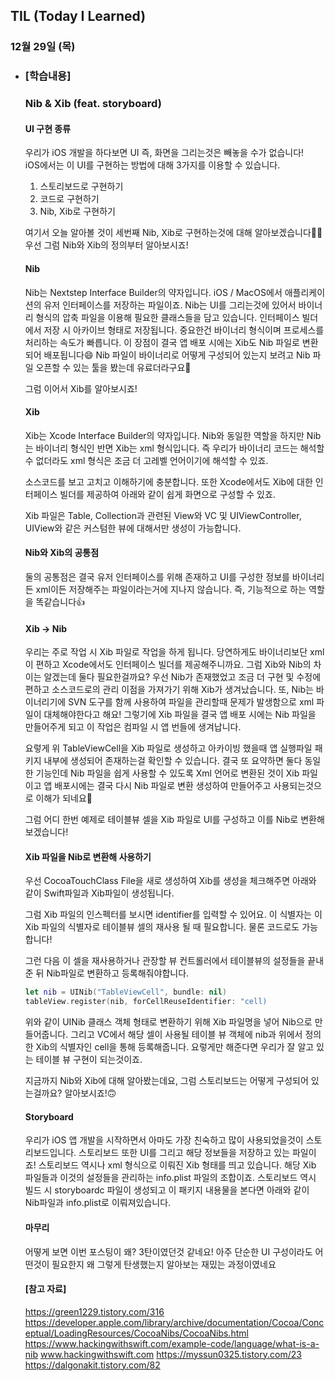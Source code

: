 ## TIL (Today I Learned)

### 12월 29일 (목)   

- ### [학습내용] 
   ### Nib & Xib (feat. storyboard)
    #### UI 구현 종류

    우리가 iOS 개발을 하다보면 UI 즉, 화면을 그리는것은 빼놓을 수가 없습니다!   
    iOS에서는 이 UI를 구현하는 방법에 대해 3가지를 이용할 수 있습니다.
    1. 스토리보드로 구현하기
    2. 코드로 구현하기
    3. Nib, Xib로 구현하기

    여기서 오늘 알아볼 것이 세번째 Nib, Xib로 구현하는것에 대해 알아보겠습니다🕺🏻
    우선 그럼 Nib와 Xib의 정의부터 알아보시죠!

    #### Nib

    Nib는 Nextstep Interface Builder의 약자입니다.
    iOS / MacOS에서 애플리케이션의 유저 인터페이스를 저장하는 파일이죠.
    Nib는 UI를 그리는것에 있어서 바이너리 형식의 압축 파일을 이용해 필요한 클래스들을 담고 있습니다.
    인터페이스 빌더에서 저장 시 아카이브 형태로 저장됩니다.
    중요한건 바이너리 형식이며 프로세스를 처리하는 속도가 빠릅니다.
    이 장점이 결국 앱 배포 시에는 Xib도 Nib 파일로 변환되어 배포됩니다😄
    Nib 파일이 바이너리로 어떻게 구성되어 있는지 보려고 Nib 파일 오픈할 수 있는 툴을 봤는데 유료더라구요🥲

    그럼 이어서 Xib를 알아보시죠!

    #### Xib

    Xib는 Xcode Interface Builder의 약자입니다.
    Nib와 동일한 역할을 하지만 Nib는 바이너리 형식인 반면 Xib는 xml 형식입니다.
    즉 우리가 바이너리 코드는 해석할 수 없더라도 xml 형식은 조금 더 고레벨 언어이기에 해석할 수 있죠.

    소스코드를 보고 고치고 이해하기에 충분합니다.
    또한 Xcode에서도 Xib에 대한 인터페이스 빌더를 제공하여 아래와 같이 쉽게 화면으로 구성할 수 있죠.

    Xib 파일은 Table, Collection과 관련된 View와 VC 및 UIViewController, UIView와 같은 커스텀한 뷰에 대해서만 생성이 가능합니다. 

    #### Nib와 Xib의 공통점

    둘의 공통점은 결국 유저 인터페이스를 위해 존재하고 UI를 구성한 정보를 바이너리든 xml이든 저장해주는 파일이라는거에 지나지 않습니다.
    즉, 기능적으로 하는 역할을 똑같습니다👍

    #### Xib -> Nib

    우리는 주로 작업 시 Xib 파일로 작업을 하게 됩니다.
    당연하게도 바이너리보단 xml이 편하고 Xcode에서도 인터페이스 빌더를 제공해주니까요.
    그럼 Xib와 Nib의 차이는 알겠는데 둘다 필요한걸까요?
    우선 Nib가 존재했었고 조금 더 구현 및 수정에 편하고 소스코드로의 관리 이점을 가져가기 위해 Xib가 생겨났습니다.
    또, Nib는 바이너리기에 SVN 도구를 함께 사용하여 파일을 관리할때 문제가 발생함으로 xml 파일이 대체해야한다고 해요!
    그렇기에 Xib 파일을 결국 앱 배포 시에는 Nib 파일을 만들어주게 되고 이 작업은 컴파일 시 앱 번들에 생겨납니다.

    요렇게 위 TableViewCell을 Xib 파일로 생성하고 아카이빙 했을때 앱 실행파일 패키지 내부에 생성되어 존재하는걸 확인할 수 있습니다.
    결국 또 요약하면 둘다 동일한 기능인데 Nib 파일을 쉽게 사용할 수 있도록 Xml 언어로 변환된 것이 Xib 파일이고 앱 배포시에는 결국 다시 Nib 파일로 변환 생성하여 만들어주고 사용되는것으로 이해가 되네요🙌

    그럼 어디 한번 예제로 테이블뷰 셀을 Xib 파일로 UI를 구성하고 이를 Nib로 변환해보겠습니다!

    #### Xib 파일을 Nib로 변환해 사용하기

    우선 CocoaTouchClass File을 새로 생성하여 Xib를 생성을 체크해주면 아래와 같이 Swift파일과 Xib파일이 생성됩니다.


    그럼 Xib 파일의 인스펙터를 보시면 identifier를 입력할 수 있어요.
    이 식별자는 이 Xib 파일의 식별자로 테이블뷰 셀의 재사용 될 때 필요합니다.
    물론 코드로도 가능합니다!

    그런 다음 이 셀을 재사용하거나 관장할 뷰 컨트롤러에서 테이블뷰의 설정들을 끝내준 뒤 Nib파일로 변환하고 등록해줘야합니다.
    ```swift
    let nib = UINib("TableViewCell", bundle: nil)
    tableView.register(nib, forCellReuseIdentifier: "cell)
    ```
    위와 같이 UINib 클래스 객체 형태로 변환하기 위해 Xib 파일명을 넣어 Nib으로 만들어줍니다.
    그리고 VC에서 해당 셀이 사용될 테이블 뷰 객체에 nib과 위에서 정의한 Xib의 식별자인 cell을 통해 등록해줍니다.
    요렇게만 해준다면 우리가 잘 알고 있는 테이블 뷰 구현이 되는것이죠.

    지금까지 Nib와 Xib에 대해 알아봤는데요, 그럼 스토리보드는 어떻게 구성되어 있는걸까요? 알아보시죠!🙃

    #### Storyboard

    우리가 iOS 앱 개발을 시작하면서 아마도 가장 친숙하고 많이 사용되었을것이 스토리보드입니다.
    스토리보드 또한 UI를 그리고 해당 정보들을 저장하고 있는 파일이죠!
    스토리보드 역시나 xml 형식으로 이뤄진 Xib 형태를 띄고 있습니다.
    해당 Xib 파일들과 이것의 설정들을 관리하는 info.plist 파일의 조합이죠.
    스토리보드 역시 빌드 시 storyboardc 파일이 생성되고 이 패키지 내용물을 본다면 아래와 같이 Nib파일과 info.plist로 이뤄져있습니다.


    #### 마무리

    어떻게 보면 이번 포스팅이 왜? 3탄이였던것 같네요!
    아주 단순한 UI 구성이라도 어떤것이 필요한지 왜 그렇게 탄생했는지 알아보는 재밌는 과정이였네요


    #### [참고 자료]
    https://green1229.tistory.com/316
      https://developer.apple.com/library/archive/documentation/Cocoa/Conceptual/LoadingResources/CocoaNibs/CocoaNibs.html
    https://www.hackingwithswift.com/example-code/language/what-is-a-nib
    www.hackingwithswift.com
    https://myssun0325.tistory.com/23
    https://dalgonakit.tistory.com/82
